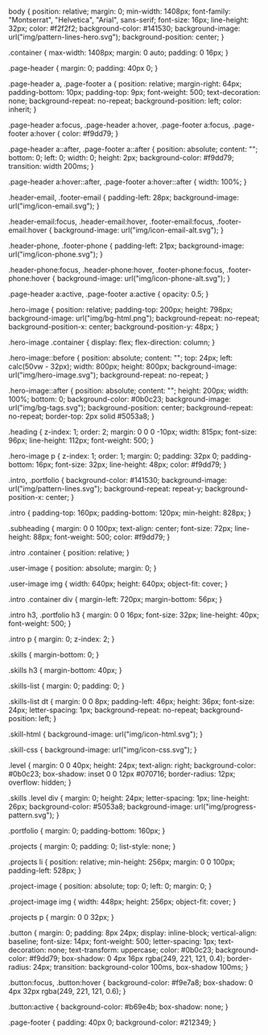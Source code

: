 # 
body {
  position: relative;
  margin: 0;
  min-width: 1408px;
  font-family: "Montserrat", "Helvetica", "Arial", sans-serif;
  font-size: 16px;
  line-height: 32px;
  color: #f2f2f2;
  background-color: #141530;
  background-image: url("img/pattern-lines-hero.svg");
  background-position: center;
}

.container {
  max-width: 1408px;
  margin: 0 auto;
  padding: 0 16px;
}

.page-header {
  margin: 0;
  padding: 40px 0;
}

.page-header a,
.page-footer a {
  position: relative;
  margin-right: 64px;
  padding-bottom: 10px;
  padding-top: 9px;
  font-weight: 500;
  text-decoration: none;
  background-repeat: no-repeat;
  background-position: left;
  color: inherit;
}

.page-header a:focus,
.page-header a:hover,
.page-footer a:focus,
.page-footer a:hover {
  color: #f9dd79;
}

.page-header a::after,
.page-footer a::after {
  position: absolute;
  content: "";
  bottom: 0;
  left: 0;
  width: 0;
  height: 2px;
  background-color: #f9dd79;
  transition: width 200ms;
}

.page-header a:hover::after,
.page-footer a:hover::after {
  width: 100%;
}

.header-email,
.footer-email {
  padding-left: 28px;
  background-image: url("img/icon-email.svg");
}

.header-email:focus,
.header-email:hover,
.footer-email:focus,
.footer-email:hover {
  background-image: url("img/icon-email-alt.svg");
}

.header-phone,
.footer-phone {
  padding-left: 21px;
  background-image: url("img/icon-phone.svg");
}

.header-phone:focus,
.header-phone:hover,
.footer-phone:focus,
.footer-phone:hover {
  background-image: url("img/icon-phone-alt.svg");
}

.page-header a:active,
.page-footer a:active {
  opacity: 0.5;
}

.hero-image {
  position: relative;
  padding-top: 200px;
  height: 798px;
  background-image: url("img/bg-html.png");
  background-repeat: no-repeat;
  background-position-x: center;
  background-position-y: 48px;
}

.hero-image .container {
  display: flex;
  flex-direction: column;
}

.hero-image::before {
  position: absolute;
  content: "";
  top: 24px;
  left: calc(50vw - 32px);
  width: 800px;
  height: 800px;
  background-image: url("img/hero-image.svg");
  background-repeat: no-repeat;
}

.hero-image::after {
  position: absolute;
  content: "";
  height: 200px;
  width: 100%;
  bottom: 0;
  background-color: #0b0c23;
  background-image: url("img/bg-tags.svg");
  background-position: center;
  background-repeat: no-repeat;
  border-top: 2px solid #5053a8;
}

.heading {
  z-index: 1;
  order: 2;
  margin: 0 0 0 -10px;
  width: 815px;
  font-size: 96px;
  line-height: 112px;
  font-weight: 500;
}

.hero-image p {
  z-index: 1;
  order: 1;
  margin: 0;
  padding: 32px 0;
  padding-bottom: 16px;
  font-size: 32px;
  line-height: 48px;
  color: #f9dd79;
}

.intro,
.portfolio {
  background-color: #141530;
  background-image: url("img/pattern-lines.svg");
  background-repeat: repeat-y;
  background-position-x: center;
}

.intro {
  padding-top: 160px;
  padding-bottom: 120px;
  min-height: 828px;
}

.subheading {
  margin: 0 0 100px;
  text-align: center;
  font-size: 72px;
  line-height: 88px;
  font-weight: 500;
  color: #f9dd79;
}

.intro .container {
  position: relative;
}

.user-image {
  position: absolute;
  margin: 0;
}

.user-image img {
  width: 640px;
  height: 640px;
  object-fit: cover;
}

.intro .container div {
  margin-left: 720px;
  margin-bottom: 56px;
}

.intro h3,
.portfolio h3 {
  margin: 0 0 16px;
  font-size: 32px;
  line-height: 40px;
  font-weight: 500;
}

.intro p {
  margin: 0;
  z-index: 2;
}

.skills {
  margin-bottom: 0;
}

.skills h3 {
  margin-bottom: 40px;
}

.skills-list {
  margin: 0;
  padding: 0;
}

.skills-list dt {
  margin: 0 0 8px;
  padding-left: 46px;
  height: 36px;
  font-size: 24px;
  letter-spacing: 1px;
  background-repeat: no-repeat;
  background-position: left;
}

.skill-html {
  background-image: url("img/icon-html.svg");
}

.skill-css {
  background-image: url("img/icon-css.svg");
}

.level {
  margin: 0 0 40px;
  height: 24px;
  text-align: right;
  background-color: #0b0c23;
  box-shadow: inset 0 0 12px #070716;
  border-radius: 12px;
  overflow: hidden;
}

.skills .level div {
  margin: 0;
  height: 24px;
  letter-spacing: 1px;
  line-height: 26px;
  background-color: #5053a8;
  background-image: url("img/progress-pattern.svg");
}

.portfolio {
  margin: 0;
  padding-bottom: 160px;
}

.projects {
  margin: 0;
  padding: 0;
  list-style: none;
}

.projects li {
  position: relative;
  min-height: 256px;
  margin: 0 0 100px;
  padding-left: 528px;
}

.project-image {
  position: absolute;
  top: 0;
  left: 0;
  margin: 0;
}

.project-image img {
  width: 448px;
  height: 256px;
  object-fit: cover;
}

.projects p {
  margin: 0 0 32px;
}

.button {
  margin: 0;
  padding: 8px 24px;
  display: inline-block;
  vertical-align: baseline;
  font-size: 14px;
  font-weight: 500;
  letter-spacing: 1px;
  text-decoration: none;
  text-transform: uppercase;
  color: #0b0c23;
  background-color: #f9dd79;
  box-shadow: 0 4px 16px rgba(249, 221, 121, 0.4);
  border-radius: 24px;
  transition: background-color 100ms, box-shadow 100ms;
}

.button:focus,
.button:hover {
  background-color: #f9e7a8;
  box-shadow: 0 4px 32px rgba(249, 221, 121, 0.6);
}

.button:active {
  background-color: #b69e4b;
  box-shadow: none;
}

.page-footer {
  padding: 40px 0;
  background-color: #212349;
} 
